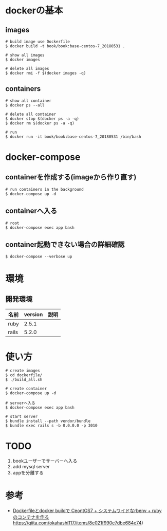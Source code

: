 # dockerの基本
## images
```
# build image use Dockerfile
$ docker build -t book/book:base-centos-7_20180531 .

# show all images
$ docker images

# delete all images
$ docker rmi -f $(docker images -q)
```

## containers
```
# show all container
$ docker ps --all

# delete all container
$ docker stop $(docker ps -a -q)
$ docker rm $(docker ps -a -q)

# run
$ docker run -it book/book:base-centos-7_20180531 /bin/bash
```

# docker-compose
## containerを作成する(imageから作り直す)
```
# run containers in the background
$ docker-compose up -d
```

## containerへ入る
```
# root
$ docker-compose exec app bash
```

## container起動できない場合の詳細確認
```
$ docker-compose --verbose up
```

# 環境

## 開発環境
|名前|version|説明|
| --- |---|---|
 ruby|2.5.1||
| rails |5.2.0||

# 使い方
```
# create images
$ cd dockerfile/
$ ./build_all.sh

# create container
$ docker-compose up -d

# serverへ入る
$ docker-compose exec app bash

# start server
$ bundle install --path vendor/bundle
$ bundle exec rails s -b 0.0.0.0 -p 3010
```

# TODO
1. bookユーザーでサーバーへ入る
1. add mysql server
1. appを分離する

# 参考
* [Dockerfileとdocker buildで CeontOS7 + システムワイドなrbenv + ruby のコンテナを作る]()https://qiita.com/okahashi117/items/8e021f990e7dbe684e74)


